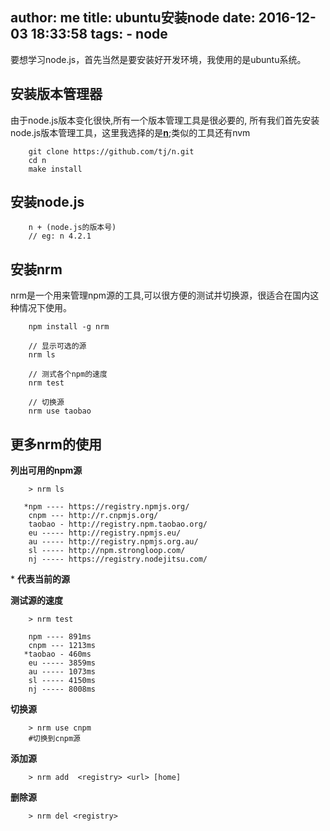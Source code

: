 author: me
title: ubuntu安装node
date: 2016-12-03 18:33:58
tags: 
    - node
---

要想学习node.js，首先当然是要安装好开发环境，我使用的是ubuntu系统。

<!--more-->

## 安装版本管理器

由于node.js版本变化很快,所有一个版本管理工具是很必要的, 所有我们首先安装node.js版本管理工具，这里我选择的是[**n**][1];类似的工具还有nvm

```shell
    git clone https://github.com/tj/n.git
    cd n
    make install

```
  [1]: https://github.com/tj/n

## 安装node.js

```shell
    n + (node.js的版本号)
    // eg: n 4.2.1
```

## 安装nrm
nrm是一个用来管理npm源的工具,可以很方便的测试并切换源，很适合在国内这种情况下使用。

```shell
    npm install -g nrm
    
    // 显示可选的源
    nrm ls
    
    // 测式各个npm的速度
    nrm test
    
    // 切换源
    nrm use taobao
```



## 更多nrm的使用

**列出可用的npm源**
```shell
    > nrm ls

   *npm ---- https://registry.npmjs.org/
    cnpm --- http://r.cnpmjs.org/
    taobao - http://registry.npm.taobao.org/
    eu ----- http://registry.npmjs.eu/
    au ----- http://registry.npmjs.org.au/
    sl ----- http://npm.strongloop.com/
    nj ----- https://registry.nodejitsu.com/
```
\* **代表当前的源**

**测试源的速度**
```shell
    > nrm test
    
    npm ---- 891ms
    cnpm --- 1213ms
   *taobao - 460ms
    eu ----- 3859ms
    au ----- 1073ms
    sl ----- 4150ms
    nj ----- 8008ms
```
**切换源**
```shell
    > nrm use cnpm
    #切换到cnpm源
```

**添加源**
```shell
    > nrm add  <registry> <url> [home]
```
**删除源**
```shell
    > nrm del <registry>
```
